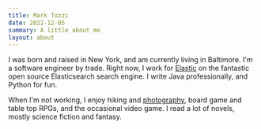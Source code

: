```yaml
---
title: Mark Tozzi
date: 2022-12-05
summary: A little about me
layout: about
---
```


I was born and raised in New York, and am currently living in Baltimore. I'm a software engineer by trade.  Right now, I work for [Elastic](https://www.elastic.co/) on the fantastic open source Elasticsearch search engine. I write Java professionally, and Python for fun.

When I'm not working, I enjoy hiking and [photography](https://photography.marktozzi.com/), board game and table top RPGs, and the occasional video game. I read a lot of novels, mostly science fiction and fantasy.


